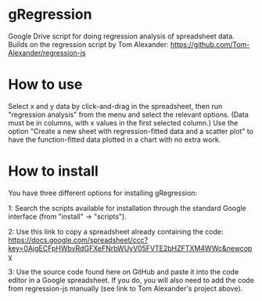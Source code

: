 gRegression
===========

Google Drive script for doing regression analysis of spreadsheet data. Builds on the regression script by Tom Alexander: https://github.com/Tom-Alexander/regression-js


How to use
==========
Select x and y data by click-and-drag in the spreadsheet, then run "regression analysis" from the menu and select the relevant options. (Data must be in columns, with x values in the first selected column.)
Use the option "Create a new sheet with regression-fitted data and a scatter plot" to have the function-fitted data plotted in a chart with no extra work.


How to install
==============
You have three different options for installing gRegression:

1: Search the scripts available for installation through the standard Google interface (from "install" -> "scripts").

2: Use this link to copy a spreadsheet already containing the code: https://docs.google.com/spreadsheet/ccc?key=0AjgECFpHWbvRdGFXeFNrbWUyV05FVTE2bHZFTXM4WWc&newcopy

3: Use the source code found here on GitHub and paste it into the code editor in a Google spreadsheet. If you do, you will also need to add the code from regression-js manually (see link to Tom Alexander's project above).

